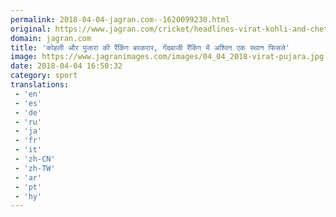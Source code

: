 ```yaml
---
permalink: 2018-04-04-jagran.com--1620099230.html
original: https://www.jagran.com/cricket/headlines-virat-kohli-and-cheteshwar-pujara-retain-ther-position-r-ashwin-slips-to-5th-in-icc-test-rankings-17775350.html
domain: jagran.com
title: 'कोहली और पुजारा की रैंकिंग बरकरार, गेंदबाजी रैंकिंग में अश्विन एक स्थान फिसले'
image: https://www.jagranimages.com/images/04_04_2018-virat-pujara.jpg
date: 2018-04-04 16:50:32
category: sport
translations: 
 - 'en'
 - 'es'
 - 'de'
 - 'ru'
 - 'ja'
 - 'fr'
 - 'it'
 - 'zh-CN'
 - 'zh-TW'
 - 'ar'
 - 'pt'
 - 'hy'
---
```


